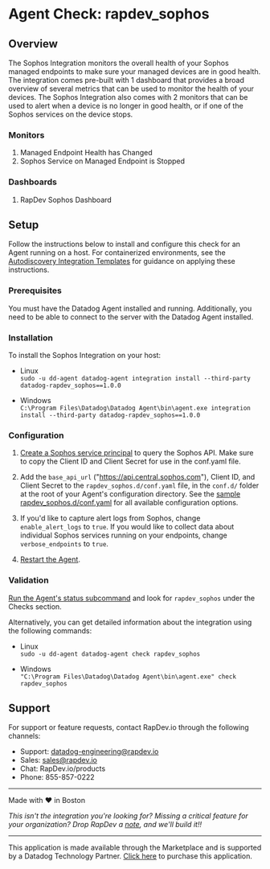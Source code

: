 # Agent Check: rapdev_sophos

## Overview

The Sophos Integration monitors the overall health of your Sophos managed endpoints to make sure your managed devices are in good health. The integration comes pre-built with 1 dashboard that provides a broad overview of several metrics that can be used to monitor the health of your devices. The Sophos Integration also comes with 2 monitors that can be used to alert when a device is no longer in good health, or if one of the Sophos services on the device stops.

### Monitors
1. Managed Endpoint Health has Changed
2. Sophos Service on Managed Endpoint is Stopped

### Dashboards
1. RapDev Sophos Dashboard

## Setup

Follow the instructions below to install and configure this check for an Agent running on a host. For containerized environments, see the [Autodiscovery Integration Templates][1] for guidance on applying these instructions.

### Prerequisites

You must have the Datadog Agent installed and running. Additionally, you need to be able to connect to the server with the Datadog Agent installed.

### Installation

To install the Sophos Integration on your host:

- Linux\
`sudo ‐u dd‐agent datadog‐agent integration install --third-party datadog-rapdev_sophos==1.0.0`

- Windows\
`C:\Program Files\Datadog\Datadog Agent\bin\agent.exe integration install --third-party datadog-rapdev_sophos==1.0.0`

### Configuration

1. [Create a Sophos service principal](https://developer.sophos.com/getting-started) to query the Sophos API. Make sure to copy the Client ID and Client Secret for use in the conf.yaml file.

2. Add the `base_api_url` ("https://api.central.sophos.com"), Client ID, and Client Secret to the `rapdev_sophos.d/conf.yaml` file, in the `conf.d/` folder at the root of your Agent's configuration directory. See the [sample rapdev_sophos.d/conf.yaml][2] for all available configuration options.

3. If you'd like to capture alert logs from Sophos, change `enable_alert_logs` to `true`. If you would like to collect data about individual Sophos services running on your endpoints, change `verbose_endpoints` to `true`.

4. [Restart the Agent][3].

### Validation

[Run the Agent's status subcommand][4] and look for `rapdev_sophos` under the Checks section.

Alternatively, you can get detailed information about the integration using the following commands:

- Linux\
`sudo ‐u dd‐agent datadog‐agent check rapdev_sophos`

- Windows\
`"C:\Program Files\Datadog\Datadog Agent\bin\agent.exe" check rapdev_sophos`

## Support
For support or feature requests, contact RapDev.io through the following channels:

- Support: datadog-engineering@rapdev.io
- Sales: sales@rapdev.io
- Chat: RapDev.io/products
- Phone: 855-857-0222

---
Made with ❤️ in Boston

*This isn't the integration you're looking for? Missing a critical feature for your organization? Drop RapDev a [note](mailto:datadog-engineering@rapdev.io), and we'll build it!!*

---
This application is made available through the Marketplace and is supported by a Datadog Technology Partner. [Click here][5] to purchase this application.

[1]: https://docs.datadoghq.com/agent/kubernetes/integrations/
[2]: https://github.com/DataDog/integrations-core/blob/master/rapdev_sophos/datadog_checks/rapdev_sophos/data/conf.yaml.example
[3]: https://docs.datadoghq.com/agent/guide/agent-commands/#start-stop-and-restart-the-agent
[4]: https://docs.datadoghq.com/agent/guide/agent-commands/#agent-status-and-information
[5]: https://app.datadoghq.com/marketplace/app/rapdev-zoom/pricing
